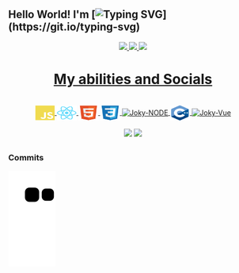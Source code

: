 ## Hello World! I'm [![Typing SVG](https://readme-typing-svg.demolab.com?font=Fira+Code&size=17&duration=3000&pause=1000&color=39CBF7&vCenter=true&width=435&height=15&lines=Joky!_;Full+Stack+Developer_;Future+Computer+Scientist!_)](https://git.io/typing-svg)

<div align="center">
  <a href="https://github.com/JokyOFC">
  <img height="160em" src="https://github-readme-stats.vercel.app/api?username=JokyOFC&show_icons=true&theme=rose_pine&include_all_commits=true&count_private=true&hide_border=true"/>
  <img height="160em" src="https://github-readme-stats.vercel.app/api/top-langs/?username=JokyOFC&layout=compact&langs_count=7&theme=rose_pine&hide_border=true"/>
   <img height="200em" src="https://github-profile-summary-cards.vercel.app/api/cards/profile-details?username=JokyOFC&theme=radical"/>
</div>
 

<div align="center">
<h1>My abilities and Socials</h1>
  <div style="display: inline_block"><br>
   <img align="center" alt="Joky-Js" height="30" width="40" src="https://raw.githubusercontent.com/devicons/devicon/master/icons/javascript/javascript-plain.svg">
   <img align="center" alt="Joky-React" height="30" width="40" src="https://raw.githubusercontent.com/devicons/devicon/master/icons/react/react-original.svg">
   <img align="center" alt="Joky-HTML" height="30" width="40" src="https://raw.githubusercontent.com/devicons/devicon/master/icons/html5/html5-original.svg">
   <img align="center" alt="Joky-CSS" height="30" width="40" src="https://raw.githubusercontent.com/devicons/devicon/master/icons/css3/css3-original.svg">
   <img align="center" alt="Joky-NODE" height="30" width="40" src="https://cdn.jsdelivr.net/gh/devicons/devicon/icons/nodejs/nodejs-original.svg" />
    <img align="center" alt="Joky-CPP" height="30" width="40" src="https://raw.githubusercontent.com/devicons/devicon/master/icons/cplusplus/cplusplus-original.svg" />
    <img align="center" alt="Joky-Vue" height="30" width="40" src="https://cdn.jsdelivr.net/gh/devicons/devicon/icons/vuejs/vuejs-original-wordmark.svg" />

  </div>
    <br />
  <div>
    <a href="" target="_blank"><img src="https://img.shields.io/badge/-Instagram-%23E4405F?style=for-the-badge&logo=instagram&logoColor=white" target="_blank"></a>
    <a href="https://www.linkedin.com/in/jokytheguy/" target="_blank"><img src="https://img.shields.io/badge/-LinkedIn-%230077B5?style=for-the-badge&logo=linkedin&logoColor=white" target="_blank"></a> 
  </div>
</div> 

  
  
  ##
### Commits
![Snake animation](https://github.com/JokyOFC/JokyOFC/blob/output/github-contribution-grid-snake.svg)

<!--
**JokyOFC/JokyOFC** is a ✨ _special_ ✨ repository because its `README.md` (this file) appears on your GitHub profile.

Here are some ideas to get you started:

- 🔭 I’m currently working on ...
- 🌱 I’m currently learning ...
- 👯 I’m looking to collaborate on ...
- 🤔 I’m looking for help with ...
- 💬 Ask me about ...
- 📫 How to reach me: ...
- 😄 Pronouns: ...
- ⚡ Fun fact: ...
-->
